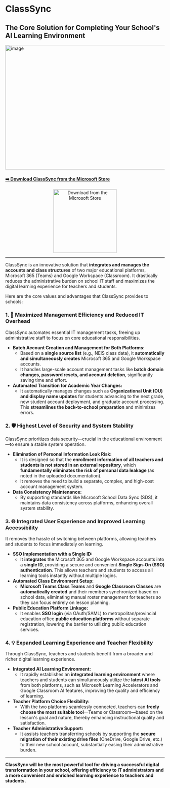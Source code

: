 # ClassSync
## The Core Solution for Completing Your School's AI Learning Environment 
<img width="1198" height="392" alt="image" src="https://github.com/user-attachments/assets/087bdb7c-63e0-423e-a5ef-11251087d987" />

#### [➡️ Download ClassSync from the Microsoft Store](https://apps.microsoft.com/detail/9PJ792P907Q9?referrer=appbadge&launch=true&mode=full)

<div align="center">
  <a href="https://apps.microsoft.com/detail/9PJ792P907Q9?referrer=appbadge&launch=true&mode=full" target="_blank">
    <img src="https://get.microsoft.com/images/en-us%20dark.svg" width="200" alt="Download from the Microsoft Store"/>
  </a>
</div>

---

ClassSync is an innovative solution that **integrates and manages the accounts and class structures** of two major educational platforms, Microsoft 365 (Teams) and Google Workspace (Classroom). It drastically reduces the administrative burden on school IT staff and maximizes the digital learning experience for teachers and students.

Here are the core values and advantages that ClassSync provides to schools:

### 1. 🚀 Maximized Management Efficiency and Reduced IT Overhead

ClassSync automates essential IT management tasks, freeing up administrative staff to focus on core educational responsibilities.

* **Batch Account Creation and Management for Both Platforms:**
    * Based on a **single source list** (e.g., NEIS class data), it **automatically and simultaneously creates** Microsoft 365 and Google Workspace accounts.
    * It handles large-scale account management tasks like **batch domain changes, password resets, and account deletion**, significantly saving time and effort.
* **Automated Transition for Academic Year Changes:**
    * It automatically manages changes such as **Organizational Unit (OU) and display name updates** for students advancing to the next grade, new student account deployment, and graduate account processing. This **streamlines the back-to-school preparation** and minimizes errors.

### 2. 🛡️ Highest Level of Security and System Stability

ClassSync prioritizes data security—crucial in the educational environment—to ensure a stable system operation.

* **Elimination of Personal Information Leak Risk:**
    * It is designed so that the **enrollment information of all teachers and students is not stored in an external repository**, which **fundamentally eliminates the risk of personal data leakage** (as noted in the uploaded documentation).
    * It removes the need to build a separate, complex, and high-cost account management system.
* **Data Consistency Maintenance:**
    * By supporting standards like Microsoft School Data Sync (SDS), it maintains data consistency across platforms, enhancing overall system stability.

### 3. 🌐 Integrated User Experience and Improved Learning Accessibility

It removes the hassle of switching between platforms, allowing teachers and students to focus immediately on learning.

* **SSO Implementation with a Single ID:**
    * It **integrates** the Microsoft 365 and Google Workspace accounts into a **single ID**, providing a secure and convenient **Single Sign-On (SSO) authentication**. This allows teachers and students to access all learning tools instantly without multiple logins.
* **Automated Class Environment Setup:**
    * **Microsoft Teams Class Teams** and **Google Classroom Classes** are **automatically created** and their members synchronized based on school data, eliminating manual roster management for teachers so they can focus entirely on lesson planning.
* **Public Education Platform Linkage:**
    * It enables **SSO login** (via OAuth/SAML) to metropolitan/provincial education office **public education platforms** without separate registration, lowering the barrier to utilizing public education services.

### 4. 💡 Expanded Learning Experience and Teacher Flexibility

Through ClassSync, teachers and students benefit from a broader and richer digital learning experience.

* **Integrated AI Learning Environment:**
    * It rapidly establishes an **integrated learning environment** where teachers and students can simultaneously utilize the **latest AI tools** from both platforms, such as Microsoft Learning Accelerators and Google Classroom AI features, improving the quality and efficiency of learning.
* **Teacher Platform Choice Flexibility:**
    * With the two platforms seamlessly connected, teachers can **freely choose the most suitable tool**—Teams or Classroom—based on the lesson's goal and nature, thereby enhancing instructional quality and satisfaction.
* **Teacher Administrative Support:**
    * It assists teachers transferring schools by supporting the **secure migration of their existing drive files** (OneDrive, Google Drive, etc.) to their new school account, substantially easing their administrative burden.

---
**ClassSync will be the most powerful tool for driving a successful digital transformation in your school, offering efficiency to IT administrators and a more convenient and enriched learning experience to teachers and students.**


